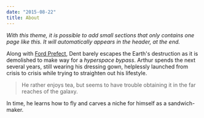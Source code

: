 ```yaml
---
date: "2015-08-22"
title: About
---
```


_With this theme, it is possible to add small sections that only contains one page like this. It will automatically appears in the header, at the end._

Along with [Ford Prefect](https://en.wikipedia.org/wiki/Ford_Prefect_\(character\)), Dent barely escapes the Earth's destruction as it is demolished to make way for a *hyperspace bypass*. Arthur spends the next several years, still wearing his dressing gown, helplessly launched from crisis to crisis while trying to straighten out his lifestyle.  
 
> He rather enjoys tea, but seems to have trouble obtaining it in the far reaches of the galaxy.  
 
In time, he learns how to fly and carves a niche for himself as a sandwich-maker.